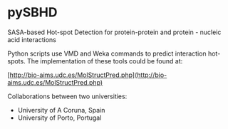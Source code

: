pySBHD
======

SASA-based Hot-spot Detection for protein-protein and protein - nucleic acid interactions


Python scripts use VMD and Weka commands to predict interaction hot-spots. The implementation of these tools could be found at:

[http://bio-aims.udc.es/MolStructPred.php](http://bio-aims.udc.es/MolStructPred.php)


Collaborations between two universities:
- University of A Coruna, Spain
- University of Porto, Portugal
